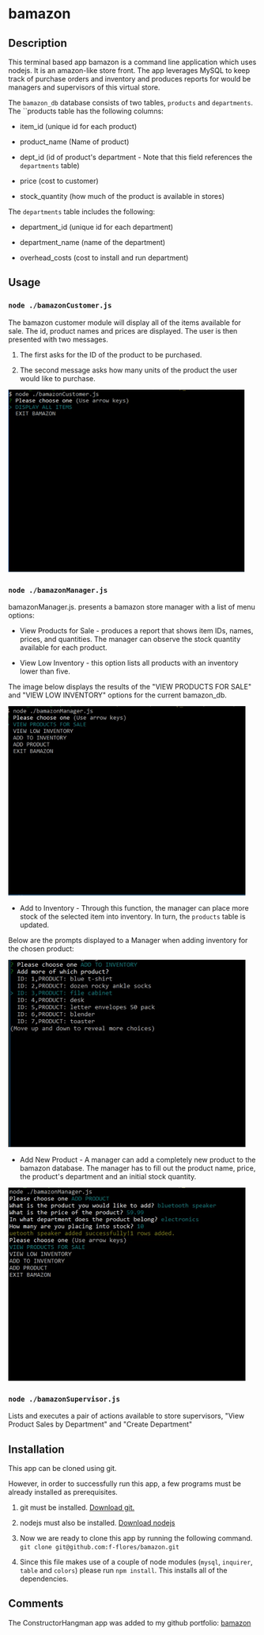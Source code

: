 # bamazon

## Description

This terminal based app
bamazon is a command line application which uses nodejs. It is an amazon-like store front. The app leverages MySQL to keep track of purchase orders and inventory and produces reports for would be managers and supervisors of this virtual store.

The `bamazon_db` database consists of two tables, `products` and  `departments`. The ``products table has the following columns:

* item_id (unique id for each product)

* product_name (Name of product)

* dept_id (id of product's department - Note that this field references the `departments` table)

* price (cost to customer)

* stock_quantity (how much of the product is available in stores)

The `departments` table includes the following:

* department_id (unique id for each department)

* department_name (name of the department)

* overhead_costs (cost to install and run department)

## Usage

### `node ./bamazonCustomer.js`

The bamazon customer module will display all of the items available for sale. The id, product names and prices are displayed. The user is then presented with two messages.

1. The first asks for the ID of the product to be purchased.

2. The second message asks how many units of the product the user would like to purchase.

![alt text](./assets/images/bamazonCustomer.gif "bamazonCustomer Module Flow")

### `node ./bamazonManager.js`

bamazonManager.js. presents a bamazon store manager with a list of menu options:

* View Products for Sale - produces a report that shows item IDs, names, prices, and quantities. The manager can observe the stock quantity available for each product.

* View Low Inventory - this option lists all products with an inventory lower than five.

The image below displays the results of the "VIEW PRODUCTS FOR SALE" and "VIEW LOW INVENTORY" options for the current bamazon_db.

![alt text](./assets/images/bamazonManager01.gif "bamazonManager view products and low inventory")

* Add to Inventory - Through this function, the manager can place more stock of the selected item into inventory. In turn, the `products` table is updated.

Below are the prompts displayed to a Manager when adding inventory for the chosen product:

![alt text](./assets/images/bamazonManagerAddInventory.gif "bamazonManager Add Inventory")

* Add New Product - A manager can add a completely new product to the bamazon database. The manager has to fill out the product name, price, the product's department and an initial stock quantity.

![alt text](./assets/images/bamazonManagerAddProduct.gif "bamazonManager Add Product")

### `node ./bamazonSupervisor.js`

Lists and executes a pair of actions available to store supervisors, "View Product Sales by Department" and "Create Department"


## Installation

This app can be cloned using git.

However, in order to successfully run this app, a few programs must be already installed as prerequisites.

1. git must be installed.
  [Download git.](https://git-scm.com/downloads)

2. nodejs must also be installed.
  [Download nodejs](https://nodejs.org/en/download/)

3. Now we are ready to clone this app by running the following command. `git clone git@github.com:f-flores/bamazon.git`

4. Since this file makes use of a couple of node modules (`mysql`, `inquirer`, `table` and `colors`) please run `npm install`.  This installs all of the dependencies.

## Comments

The ConstructorHangman app was added to my github portfolio:
[bamazon](https://github.com/f-flores/bamazon)